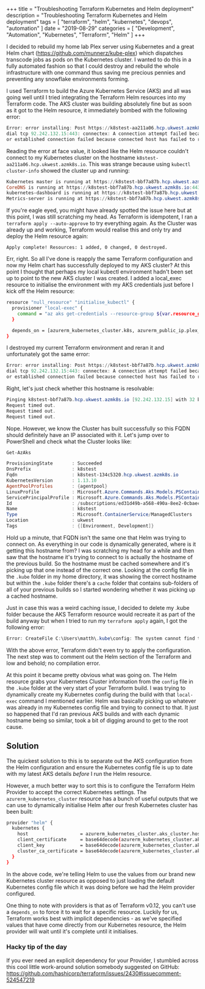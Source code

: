 +++
title = "Troubleshooting Terraform Kubernetes and Helm deployment"
description = "Troubleshooting Terraform Kubernetes and Helm deployment"
tags = [
    "terraform",
    "helm",
    "kubernetes",
    "devops",
    "automation"
]
date = "2019-08-29"
categories = [
    "Development",
    "Automation",
    "Kubernetes",
    "Terraform",
    "Helm"
]
+++

I decided to rebuild my home lab Plex server using Kubernetes and a great Helm chart (https://github.com/munnerz/kube-plex) which
dispatches transcode jobs as pods on the Kubernetes cluster. I wanted to do this in a fully automated fashion so that I could
destroy and rebuild the whole infrastructure with one command thus saving me precious pennies and preventing any snowflake environments
forming.

I used Terraform to build the Azure Kubernetes Service (AKS) and all was going well until I tried integrating the Terraform
Helm resources into my Terraform code. The AKS cluster was building absolutely fine but as soon as it got to the Helm resource,
it immediately bombed with the following error:

```powershell
Error: error installing: Post https://k8stest-aa211a06.hcp.ukwest.azmk8s.io:443/apis/extensions/v1beta1/namespaces/kube-system/deployments: 
dial tcp 92.242.132.15:443: connectex: A connection attempt failed because the connected party did not properly respond after a period of time,
or established connection failed because connected host has failed to respond.
```

Reading the error at face value, it looked like the Helm resource couldn't connect to my Kubernetes cluster on the hostname `k8stest-aa211a06.hcp.ukwest.azmk8s.io`.
This was strange because using `kubectl cluster-info` showed the cluster up and running:

```powershell
Kubernetes master is running at https://k8stest-bbf7a87b.hcp.ukwest.azmk8s.io:443
CoreDNS is running at https://k8stest-bbf7a87b.hcp.ukwest.azmk8s.io:443/api/v1/namespaces/kube-system/services/kube-dns:dns/proxy
kubernetes-dashboard is running at https://k8stest-bbf7a87b.hcp.ukwest.azmk8s.io:443/api/v1/namespaces/kube-system/services/kubernetes-dashboard/proxy
Metrics-server is running at https://k8stest-bbf7a87b.hcp.ukwest.azmk8s.io:443/api/v1/namespaces/kube-system/services/https:metrics-server:/proxy
```

If you're eagle eyed, you might have already spotted the issue here but at this point, I was still scratching my head.
As Terraform is idempotent, I ran a `terraform apply --auto-approve` to try everything again. As the Cluster was already up and working,
Terraform would realise this and only try and deploy the Helm resource again:

`Apply complete! Resources: 1 added, 0 changed, 0 destroyed.`

Err, right. So all I've done is reapply the same Terraform configuration and now my Helm chart has successfully deployed to my AKS cluster?
At this point I thought that perhaps my local kubectl environment hadn't been set up to point to the new AKS cluster I was created. I added
a local_exec resource to initialise the environment with my AKS credentials just before I kick off the Helm resource:

```bash
resource "null_resource" "initialise_kubectl" {
  provisioner "local-exec" {
    command = "az aks get-credentials --resource-group ${var.resource_group_name} --name ${var.cluster_name} --overwrite-existing"
  }

  depends_on = [azurerm_kubernetes_cluster.k8s, azurerm_public_ip.plex_publicip]
}
```

I destroyed my current Terraform environment and reran it and unfortunately got the same error:

```powershell
Error: error installing: Post https://k8stest-bbf7a87b.hcp.ukwest.azmk8s.io:443/apis/extensions/v1beta1/namespaces/kube-system/deployments: 
dial tcp 92.242.132.15:443: connectex: A connection attempt failed because the connected party did not properly respond after a period of time,
or established connection failed because connected host has failed to respond.
```

Right, let's just check whether this hostname is resolvable:

```powershell
Pinging k8stest-bbf7a87b.hcp.ukwest.azmk8s.io [92.242.132.15] with 32 bytes of data:
Request timed out.
Request timed out.
Request timed out.
```

Nope. However, we know the Cluster has built successfully so this FQDN should definitely have an IP associated with it.
Let's jump over to PowerShell and check what the Cluster looks like:

```powershell
Get-AzAks

ProvisioningState       : Succeeded
DnsPrefix               : k8stest
Fqdn                    : k8stest-134c5320.hcp.ukwest.azmk8s.io
KubernetesVersion       : 1.13.10
AgentPoolProfiles       : {agentpool}
LinuxProfile            : Microsoft.Azure.Commands.Aks.Models.PSContainerServiceLinuxProfile
ServicePrincipalProfile : Microsoft.Azure.Commands.Aks.Models.PSContainerServiceServicePrincipalProfile
Id                      : /subscriptions/ed31d49b-a568-490a-8ee2-0cbaec65bc9b/resourcegroups/azure-k8stest/providers/Microsoft.ContainerService/managedClusters/k8stest
Name                    : k8stest
Type                    : Microsoft.ContainerService/ManagedClusters
Location                : ukwest
Tags                    : {[Environment, Development]}
```

Hold up a minute, that FQDN isn't the same one that Helm was trying to connect on. As everything
in our code is dynamically generated, where is it getting this hostname from? I was scratching my head for a while
and then saw that the hostname it's trying to connect to is actually the hostname of the previous build. So the hostname
must be cached somewhere and it's picking up that one instead of the correct one. Looking at the config file in the `.kube` folder in
my home directory, it was showing the correct hostname but within the `.kube` folder there's a `cache` folder that contains sub-folders
of all of your previous builds so I started wondering whether it was picking up a cached hostname.

Just in case this was a weird caching issue, I decided to delete my .kube folder because the AKS Terraform resource would recreate it as part of the build anyway but when
I tried to run my `terraform apply` again, I got the following error:

```powershell
Error: CreateFile C:\Users\matth\.kube\config: The system cannot find the path specified.
```

With the above error, Terraform didn't even try to apply the configuration. The next step was to comment out the Helm section of
the Terraform and low and behold; no compilation error.

At this point it became pretty obvious what was going on. The Helm resource grabs your Kubernetes Cluster information from the `config` file in the `.kube` folder
at the very start of your Terraform build. I was trying to dynamically create my Kubernetes config during the build
with that `local-exec` command I mentioned earlier. Helm was basically picking up whatever was already in my Kubernetes config file
and trying to connect to that. It just so happened that I'd ran previous AKS builds and with each dynamic hostname being so similar,
took a bit of digging around to get to the root cause.

## Solution

The quickest solution to this is to separate out the AKS configuration from the Helm configuration and ensure the Kubernetes config file
is up to date with my latest AKS details *before* I run the Helm resource.

However, a much better way to sort this is to configure the Terraform Helm Provider to accept the correct Kubernetes settings. The
`azurerm_kubernetes_cluster` resource has a bunch of useful outputs that we can use to dynamically initialise Helm after our fresh Kubernetes
cluster has been built:

```bash
provider "helm" {
  kubernetes {
    host                   = azurerm_kubernetes_cluster.aks_cluster.host
    client_certificate     = base64decode(azurerm_kubernetes_cluster.aks_cluster.client_certificate)
    client_key             = base64decode(azurerm_kubernetes_cluster.aks_cluster.client_key)
    cluster_ca_certificate = base64decode(azurerm_kubernetes_cluster.aks_cluster.cluster_ca_certificate)
  }
}
```

In the above code, we're telling Helm to use the values from our brand new Kubernetes cluster resource as opposed to just loading
the default Kubernetes config file which it was doing before we had the Helm provider configured.

One thing to note with providers is that as of Terraform v0.12, you can't use a `depends_on` to force it to wait for a
specific resource. Luckily for us, Terraform works best with implicit dependencies - as we've specified values that have come
directly from our Kubernetes resource, the Helm provider will wait until it's complete until it initialises.

### Hacky tip of the day

If you ever need an explicit dependency for your Provider, I stumbled across this cool little work-around solution somebody
suggested on GitHub: https://github.com/hashicorp/terraform/issues/2430#issuecomment-524547219 

